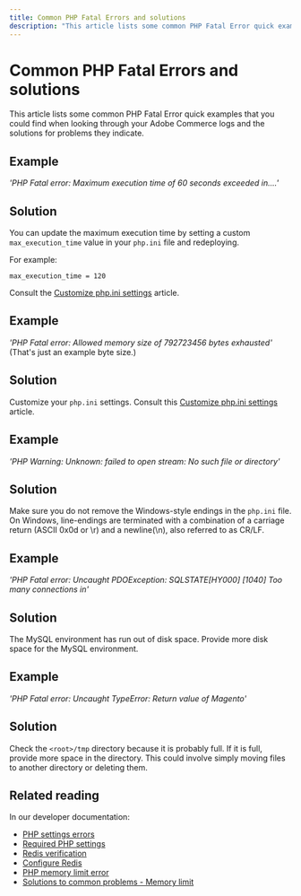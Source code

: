 ```yaml
---
title: Common PHP Fatal Errors and solutions
description: "This article lists some common PHP Fatal Error quick examples that you could find when looking through your Adobe Commerce logs and the solutions for problems they indicate."
---
```


# Common PHP Fatal Errors and solutions

This article lists some common PHP Fatal Error quick examples that you could find when looking through your Adobe Commerce logs and the solutions for problems they indicate.

## Example

 *'PHP Fatal error:  Maximum execution time of 60 seconds exceeded in....'*

## Solution

You can update the maximum execution time by setting a custom `max_execution_time` value in your `php.ini` file and redeploying.

For example:

`max_execution_time = 120`

Consult the [Customize php.ini settings](https://devdocs.magento.com/cloud/project/magento-app-php-ini.html) article.

## Example

 *'PHP Fatal error: Allowed memory size of 792723456 bytes exhausted'* (That's just an example byte size.)

## Solution

Customize your `php.ini` settings. Consult this [Customize php.ini settings](https://devdocs.magento.com/cloud/project/magento-app-php-ini.html) article.

## Example

 *'PHP Warning: Unknown: failed to open stream: No such file or directory'*

## Solution

Make sure you do not remove the Windows-style endings in the `php.ini` file. On Windows, line-endings are terminated with a combination of a carriage return (ASCII 0x0d or \r) and a newline(\n), also referred to as CR/LF.

## Example

 *'PHP Fatal error: Uncaught PDOException: SQLSTATE\[HY000\] \[1040\] Too many connections in'*

## Solution

The MySQL environment has run out of disk space. Provide more disk space for the MySQL environment.

## Example

 *'PHP Fatal error: Uncaught TypeError: Return value of Magento'*

## Solution

Check the `<root>/tmp` directory because it is probably full. If it is full, provide more space in the directory. This could involve simply moving files to another directory or deleting them.

## Related reading

In our developer documentation:

* [PHP settings errors](https://devdocs.magento.com/guides/v2.3/install-gde/trouble/php/tshoot_php-set.html)
* [Required PHP settings](https://devdocs.magento.com/guides/v2.3/install-gde/prereq/php-settings.html)
* [Redis verification](https://devdocs.magento.com/guides/v2.3/config-guide/redis/redis-session.html#redis-verify)
* [Configure Redis](https://devdocs.magento.com/guides/v2.3/config-guide/redis/config-redis.html)
* [PHP memory limit error](https://devdocs.magento.com/guides/v2.3/install-gde/trouble/php/tshoot_php-set.html#trouble-php-memory)
* [Solutions to common problems - Memory limit](https://devdocs.magento.com/guides/v2.3/test/unit/unit_test_execution_cli.html#solutions-to-common-problems)